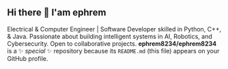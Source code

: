 ## Hi there 👋 I'am ephrem

Electrical & Computer Engineer | Software Developer skilled in Python, C++, & Java. Passionate about building intelligent systems in AI, Robotics, and Cybersecurity. Open to collaborative projects.
**ephrem8234/ephrem8234** is a ✨ _special_ ✨ repository because its `README.md` (this file) appears on your GitHub profile.
